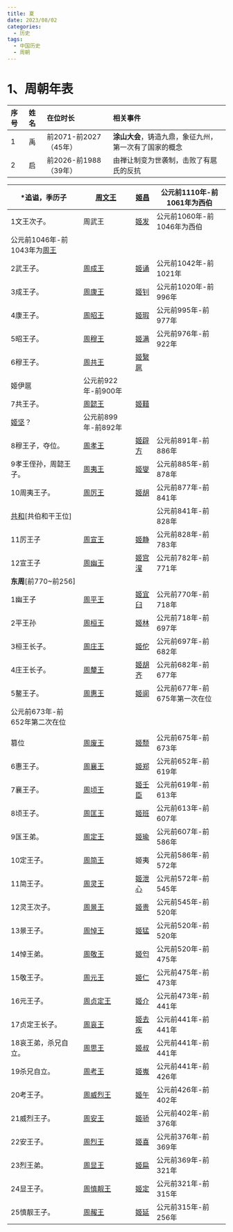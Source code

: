 ```yaml
---
title: 夏
date: 2023/08/02
categories:
  - 历史
tags:
  - 中国历史
  - 周朝
---
```


# 1、周朝年表

|序号|姓名|在位时长|相关事件|
|:--|:--|:--|:--|
|1|禹|前2071-前2027（45年）|**涂山大会**，铸造九鼎，象征九州，第一次有了国家的概念|
|2|启|前2026-前1988（39年）|由禅让制变为世袭制，击败了有扈氏的反抗|



| *追谥，季历子 | [周文王](https://baike.baidu.com/item/%E5%91%A8%E6%96%87%E7%8E%8B?fromModule=lemma_inlink) | [姬昌](https://baike.baidu.com/item/%E5%A7%AC%E6%98%8C/1314863?fromModule=lemma_inlink) | 公元前1110年-前1061年为西伯 |
| --- | --- | --- | --- |
| 1文王次子。 | 周武王 | [姬发](https://baike.baidu.com/item/%E5%A7%AC%E5%8F%91/529116?fromModule=lemma_inlink) | 公元前1060年-前1046年为西伯
公元前1046年-前1043年为[周王](https://baike.baidu.com/item/%E5%91%A8%E7%8E%8B?fromModule=lemma_inlink) |
| 2武王子。 | [周成王](https://baike.baidu.com/item/%E5%91%A8%E6%88%90%E7%8E%8B/829762?fromModule=lemma_inlink) | [姬诵](https://baike.baidu.com/item/%E5%A7%AC%E8%AF%B5/2782137?fromModule=lemma_inlink) | 公元前1042年-前1021年 |
| 3成王子。 | [周康王](https://baike.baidu.com/item/%E5%91%A8%E5%BA%B7%E7%8E%8B/1981126?fromModule=lemma_inlink) | [姬钊](https://baike.baidu.com/item/%E5%A7%AC%E9%92%8A/3575348?fromModule=lemma_inlink) | 公元前1020年-前996年 |
| 4康王子。 | [周昭王](https://baike.baidu.com/item/%E5%91%A8%E6%98%AD%E7%8E%8B/2173720?fromModule=lemma_inlink) | [姬瑕](https://baike.baidu.com/item/%E5%A7%AC%E7%91%95/3575536?fromModule=lemma_inlink) | 公元前995年-前977年 |
| 5昭王子。 | [周穆王](https://baike.baidu.com/item/%E5%91%A8%E7%A9%86%E7%8E%8B/2174892?fromModule=lemma_inlink) | [姬满](https://baike.baidu.com/item/%E5%A7%AC%E6%BB%A1/3575683?fromModule=lemma_inlink) | 公元前976年-前922年 |
| 6穆王子。 | [周共王](https://baike.baidu.com/item/%E5%91%A8%E5%85%B1%E7%8E%8B/3621322?fromModule=lemma_inlink) | [姬繄扈](https://baike.baidu.com/item/%E5%A7%AC%E7%B9%84%E6%89%88/3575776?fromModule=lemma_inlink)
姬伊扈 | 公元前922年-前900年 |
| 7共王子。 | [周懿王](https://baike.baidu.com/item/%E5%91%A8%E6%87%BF%E7%8E%8B/3622215?fromModule=lemma_inlink) | [姬囏](https://baike.baidu.com/item/%E5%A7%AC%E5%9B%8F/3575918?fromModule=lemma_inlink)
[姬坚](https://baike.baidu.com/item/%E5%A7%AC%E5%9D%9A/5462204?fromModule=lemma_inlink)？ | 公元前899年-前892年 |
| 8穆王子，夺位。 | [周孝王](https://baike.baidu.com/item/%E5%91%A8%E5%AD%9D%E7%8E%8B/3622411?fromModule=lemma_inlink) | [姬辟方](https://baike.baidu.com/item/%E5%A7%AC%E8%BE%9F%E6%96%B9/3576150?fromModule=lemma_inlink) | 公元前891年-前886年 |
| 9孝王侄孙，周懿王子。 | [周夷王](https://baike.baidu.com/item/%E5%91%A8%E5%A4%B7%E7%8E%8B/3622679?fromModule=lemma_inlink) | [姬燮](https://baike.baidu.com/item/%E5%A7%AC%E7%87%AE/3576250?fromModule=lemma_inlink) | 公元前885年-前878年 |
| 10周夷王子。 | [周厉王](https://baike.baidu.com/item/%E5%91%A8%E5%8E%89%E7%8E%8B/2175021?fromModule=lemma_inlink) | [姬胡](https://baike.baidu.com/item/%E5%A7%AC%E8%83%A1/3576359?fromModule=lemma_inlink) | 公元前877年-前841年 |
| [共和](https://baike.baidu.com/item/%E5%85%B1%E5%92%8C?fromModule=lemma_inlink)[共伯和干王位] |  |  | 公元前841年-前828年 |
| 11厉王子 | [周宣王](https://baike.baidu.com/item/%E5%91%A8%E5%AE%A3%E7%8E%8B/1422595?fromModule=lemma_inlink) | [姬静](https://baike.baidu.com/item/%E5%A7%AC%E9%9D%99/3576376?fromModule=lemma_inlink) | 公元前828年-前783年 |
| 12宣王子 | [周幽王](https://baike.baidu.com/item/%E5%91%A8%E5%B9%BD%E7%8E%8B/2173798?fromModule=lemma_inlink) | [姬宫湦](https://baike.baidu.com/item/%E5%A7%AC%E5%AE%AB%E6%B9%A6/3025338?fromModule=lemma_inlink) | 公元前782年-前771年 |
| **东周**[前770~前256] |  |  |  |
| 1幽王子 | [周平王](https://baike.baidu.com/item/%E5%91%A8%E5%B9%B3%E7%8E%8B?fromModule=lemma_inlink) | [姬宜臼](https://baike.baidu.com/item/%E5%A7%AC%E5%AE%9C%E8%87%BC/77980?fromModule=lemma_inlink) | 公元前770年-前718年 |
| 2平王孙 | [周桓王](https://baike.baidu.com/item/%E5%91%A8%E6%A1%93%E7%8E%8B?fromModule=lemma_inlink) | [姬林](https://baike.baidu.com/item/%E5%A7%AC%E6%9E%97/4877458?fromModule=lemma_inlink) | 公元前718年-前697年 |
| 3桓王长子。 | [周庄王](https://baike.baidu.com/item/%E5%91%A8%E5%BA%84%E7%8E%8B?fromModule=lemma_inlink) | [姬佗](https://baike.baidu.com/item/%E5%A7%AC%E4%BD%97/5462141?fromModule=lemma_inlink) | 公元前697年-前682年 |
| 4庄王长子。 | [周釐王](https://baike.baidu.com/item/%E5%91%A8%E9%87%90%E7%8E%8B/2936808?fromModule=lemma_inlink) | [姬胡齐](https://baike.baidu.com/item/%E5%A7%AC%E8%83%A1%E9%BD%90/7652508?fromModule=lemma_inlink) | 公元前682年-前677年 |
| 5鳌王子。 | [周惠王](https://baike.baidu.com/item/%E5%91%A8%E6%83%A0%E7%8E%8B/2936901?fromModule=lemma_inlink) | [姬阆](https://baike.baidu.com/item/%E5%A7%AC%E9%98%86/5462074?fromModule=lemma_inlink) | 公元前677年-前675年第一次在位
公元前673年-前652年第二次在位 |
|  |  |  | 
| 篡位 | [周废王](https://baike.baidu.com/item/%E5%91%A8%E5%BA%9F%E7%8E%8B/1207711?fromModule=lemma_inlink) | [姬颓](https://baike.baidu.com/item/%E5%A7%AC%E9%A2%93/10856545?fromModule=lemma_inlink) | 公元前675年-前673年 |
| 6惠王子。 | [周襄王](https://baike.baidu.com/item/%E5%91%A8%E8%A5%84%E7%8E%8B?fromModule=lemma_inlink) | [姬郑](https://baike.baidu.com/item/%E5%A7%AC%E9%83%91/5462124?fromModule=lemma_inlink) | 公元前652年-前619年 |
| 7襄王子。 | [周顷王](https://baike.baidu.com/item/%E5%91%A8%E9%A1%B7%E7%8E%8B?fromModule=lemma_inlink) | [姬壬臣](https://baike.baidu.com/item/%E5%A7%AC%E5%A3%AC%E8%87%A3/5462107?fromModule=lemma_inlink) | 公元前619年-前613年 |
| 8顷王子。 | [周匡王](https://baike.baidu.com/item/%E5%91%A8%E5%8C%A1%E7%8E%8B?fromModule=lemma_inlink) | [姬班](https://baike.baidu.com/item/%E5%A7%AC%E7%8F%AD/5461678?fromModule=lemma_inlink) | 公元前613年-前607年 |
| 9匤王弟。 | [周定王](https://baike.baidu.com/item/%E5%91%A8%E5%AE%9A%E7%8E%8B?fromModule=lemma_inlink) | [姬瑜](https://baike.baidu.com/item/%E5%A7%AC%E7%91%9C/5462090?fromModule=lemma_inlink) | 公元前607年-前586年 |
| 10定王子。 | [周简王](https://baike.baidu.com/item/%E5%91%A8%E7%AE%80%E7%8E%8B?fromModule=lemma_inlink) | 姬夷 | 公元前586年-前572年 |
| 11简王子。 | [周灵王](https://baike.baidu.com/item/%E5%91%A8%E7%81%B5%E7%8E%8B?fromModule=lemma_inlink) | [姬泄心](https://baike.baidu.com/item/%E5%A7%AC%E6%B3%84%E5%BF%83/4877743?fromModule=lemma_inlink) | 公元前572年-前545年 |
| 12灵王次子。 | [周景王](https://baike.baidu.com/item/%E5%91%A8%E6%99%AF%E7%8E%8B/2940736?fromModule=lemma_inlink) | [姬贵](https://baike.baidu.com/item/%E5%A7%AC%E8%B4%B5/3576752?fromModule=lemma_inlink) | 公元前545年-前520年 |
| 13景王子。 | [周悼王](https://baike.baidu.com/item/%E5%91%A8%E6%82%BC%E7%8E%8B?fromModule=lemma_inlink) | [姬猛](https://baike.baidu.com/item/%E5%A7%AC%E7%8C%9B/5462238?fromModule=lemma_inlink) | 公元前520年-前520年 |
| 14悼王弟。 | [周敬王](https://baike.baidu.com/item/%E5%91%A8%E6%95%AC%E7%8E%8B?fromModule=lemma_inlink) | [姬匄](https://baike.baidu.com/item/%E5%A7%AC%E5%8C%84/2293794?fromModule=lemma_inlink) | 公元前520年-前475年 |
| 15敬王子。 | [周元王](https://baike.baidu.com/item/%E5%91%A8%E5%85%83%E7%8E%8B?fromModule=lemma_inlink) | [姬仁](https://baike.baidu.com/item/%E5%A7%AC%E4%BB%81/188002?fromModule=lemma_inlink) | 公元前475年-前473年 |
| 16元王子。 | [周贞定王](https://baike.baidu.com/item/%E5%91%A8%E8%B4%9E%E5%AE%9A%E7%8E%8B?fromModule=lemma_inlink) | [姬介](https://baike.baidu.com/item/%E5%A7%AC%E4%BB%8B/5461742?fromModule=lemma_inlink) | 公元前473年-前441年 |
| 17贞定王长子。 | [周哀王](https://baike.baidu.com/item/%E5%91%A8%E5%93%80%E7%8E%8B?fromModule=lemma_inlink) | [姬去疾](https://baike.baidu.com/item/%E5%A7%AC%E5%8E%BB%E7%96%BE/187986?fromModule=lemma_inlink) | 公元前441年-前441年 |
| 18哀王弟，杀兄自立。 | [周思王](https://baike.baidu.com/item/%E5%91%A8%E6%80%9D%E7%8E%8B?fromModule=lemma_inlink) | [姬叔](https://baike.baidu.com/item/%E5%A7%AC%E5%8F%94/75328?fromModule=lemma_inlink) | 公元前441年-前441年 |
| 19杀兄自立。 | [周考王](https://baike.baidu.com/item/%E5%91%A8%E8%80%83%E7%8E%8B?fromModule=lemma_inlink) | [姬嵬](https://baike.baidu.com/item/%E5%A7%AC%E5%B5%AC/5462005?fromModule=lemma_inlink) | 公元前441年-前426年 |
| 20考王子。 | [周威烈王](https://baike.baidu.com/item/%E5%91%A8%E5%A8%81%E7%83%88%E7%8E%8B?fromModule=lemma_inlink) | [姬午](https://baike.baidu.com/item/%E5%A7%AC%E5%8D%88/5803174?fromModule=lemma_inlink) | 公元前426年-前402年 |
| 21威烈王子。 | [周安王](https://baike.baidu.com/item/%E5%91%A8%E5%AE%89%E7%8E%8B?fromModule=lemma_inlink) | [姬骄](https://baike.baidu.com/item/%E5%A7%AC%E9%AA%84/187775?fromModule=lemma_inlink) | 公元前402年-前376年 |
| 22安王子。 | [周烈王](https://baike.baidu.com/item/%E5%91%A8%E7%83%88%E7%8E%8B?fromModule=lemma_inlink) | [姬喜](https://baike.baidu.com/item/%E5%A7%AC%E5%96%9C/45512?fromModule=lemma_inlink) | 公元前376年-前369年 |
| 23烈王弟。 | [周显王](https://baike.baidu.com/item/%E5%91%A8%E6%98%BE%E7%8E%8B?fromModule=lemma_inlink) | [姬扁](https://baike.baidu.com/item/%E5%A7%AC%E6%89%81/6964867?fromModule=lemma_inlink) | 公元前369年-前321年 |
| 24显王子。 | [周慎靓王](https://baike.baidu.com/item/%E5%91%A8%E6%85%8E%E9%9D%93%E7%8E%8B?fromModule=lemma_inlink) | [姬定](https://baike.baidu.com/item/%E5%A7%AC%E5%AE%9A/6964837?fromModule=lemma_inlink) | 公元前321年-前315年 |
| 25慎靓王子。 | [周赧王](https://baike.baidu.com/item/%E5%91%A8%E8%B5%A7%E7%8E%8B?fromModule=lemma_inlink) | [姬延](https://baike.baidu.com/item/%E5%A7%AC%E5%BB%B6/4877570?fromModule=lemma_inlink) | 公元前315年-前256年 |

